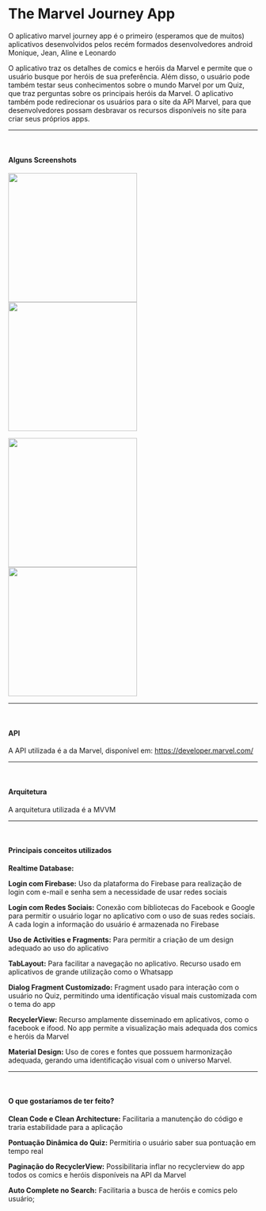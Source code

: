 # The Marvel Journey App

O aplicativo marvel journey app é o primeiro (esperamos que de muitos) aplicativos desenvolvidos pelos recém formados desenvolvedores android Monique, Jean, Aline e Leonardo


O aplicativo traz os detalhes de comics e heróis da Marvel e permite que o usuário busque por heróis de sua preferência. Além disso, o usuário pode também testar seus conhecimentos sobre o mundo Marvel por um Quiz, que traz perguntas sobre os principais heróis da Marvel. O aplicativo também pode redirecionar os usuários para o site da API Marvel, para que desenvolvedores possam desbravar os recursos disponíveis no site para criar seus próprios apps.

------------
<br>

#### Alguns Screenshots
<img src="https://github.com/moniqueazv13/The-Marvel-Journey/blob/develop/app/src/main/res/drawable-v24/screenshot_a.png" width="260">   <img src="https://github.com/moniqueazv13/The-Marvel-Journey/blob/develop/app/src/main/res/drawable-v24/screenshot_b.png" width="260">

<img src="https://github.com/moniqueazv13/The-Marvel-Journey/blob/develop/app/src/main/res/drawable-v24/screenshot_c.png" width="260">   <img src="https://github.com/moniqueazv13/The-Marvel-Journey/blob/develop/app/src/main/res/drawable-v24/screenshot_d.png" width="260">


------------
<br>

#### API

A API utilizada é a da Marvel, disponível em: https://developer.marvel.com/

------------
<br>

#### Arquitetura

A arquitetura utilizada é a MVVM

------------
<br>


#### Principais conceitos utilizados

**Realtime Database:** 




**Login com Firebase:** Uso da plataforma do Firebase para realização de login com e-mail e senha sem a necessidade de usar redes sociais

**Login com Redes Sociais:** Conexão com bibliotecas do Facebook e Google para permitir o usuário logar no aplicativo com o uso de suas redes sociais. A cada login a informação do usuário é armazenada no Firebase

**Uso de Activities e Fragments:** Para permitir a criação de um design adequado ao uso do aplicativo

**TabLayout:** Para facilitar a navegação no aplicativo. Recurso usado em aplicativos de grande utilização como o Whatsapp

**Dialog Fragment Customizado:** Fragment usado para interação com o usuário no Quiz, permitindo uma identificação visual mais customizada com o tema do app

**RecyclerView:** Recurso amplamente disseminado em aplicativos, como o facebook e ifood. No app permite a visualização mais adequada dos comics e heróis da Marvel

**Material Design:** Uso de cores e fontes que possuem harmonização adequada, gerando uma identificação visual com o universo Marvel.

------------
<br>

#### O que gostaríamos de ter feito?

**Clean Code e Clean Architecture:** Facilitaria a manutenção do código e traria estabilidade para a aplicação

**Pontuação Dinâmica do Quiz:** Permitiria o usuário saber sua pontuação em tempo real

**Paginação do RecyclerView:** Possibilitaria inflar no recyclerview do app todos os comics e heróis disponíveis na API da Marvel 

**Auto Complete no Search:** Facilitaria a busca de heróis e comics pelo usuário;
